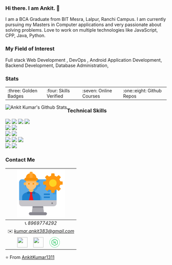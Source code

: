 ### Hi there. I am Ankit. 👋


I am a BCA Graduate from BIT Mesra, Lalpur, Ranchi Campus. I am currently pursuing my Masters in Computer applications and very passionate about solving problems. Love to work on multiple technologies like JavaScript, CPP, Java, Python.

### My Field of Interest
Full stack Web Development ,
DevOps ,
Android Application Development,
Backend Development,
Database Administration,
<br />

### Stats
<table>
  <tr>
    <td>  :three: Golden Badges  </td>
    <td>  :four: Skills Verified </td>
    <td>  :seven: Online Courses  </td>
    <td>  :one::eight: Github Repos </td>
  </tr>
</table>

<img align="left" alt="Ankit Kumar's Github Stats" src="https://github-readme-stats.vercel.app/api?username=AnkitKumar1311&show_icons=true&hide_border=true" />

### Technical Skills
<img src = "https://img.shields.io/badge/-HTML5-E34F26?style=flat&logo=html5&logoColor=white"> <img src = "https://img.shields.io/badge/-CSS3-1572B6?style=flat&logo=css3&logoColor=white"> <img src="https://img.shields.io/badge/-Bootstrap-563D7C?style=flat&logo=bootstrap&logoColor=white"> <img src="https://img.shields.io/badge/-JavaScript-black?style=flat&logo=javascript&logoColor=eed718"> <br />
<img src="https://img.shields.io/badge/-JSP-de6c1e?style=flat" > <img src="https://img.shields.io/badge/-PHP-5466b8?style=flat&logo=php&logoColor=white" > <br />
<img src="https://img.shields.io/badge/-django-black?style=flat&logo=django">  <img src="https://img.shields.io/badge/-React-161616?style=flat&logo=react&logoColor=00d9ff"> <br/>
<img src="https://img.shields.io/badge/-C%20&%20C++-659ad2?style=flat&logo=c%2B%2B&logoColor=ffffff"> <img src="https://img.shields.io/badge/-Java 8-06305b?style=flat&logo=java&logoColor=white"> <img src="https://img.shields.io/badge/-Python%203-black?style=flat&logo=python&logoColor=white"> <br />
<img src="https://img.shields.io/badge/-Problem%20Solving-ffa804?style=flat"> <img src="https://img.shields.io/badge/-Database%20Management-4d008f?style=flat"> <br />


### Contact Me
|  <a href="https://github.com/AnkitKumar1311"><img src="https://github.com/rkasale28/rkasale28/blob/master/icons/engineer.png" width="150px" height="150px" /></a> |
|:---------------------------------------------------------------------------------------------------------------------------------------: |
|📞 *8969774292*|
|✉️ *kumar.ankit383@gmail.com*|
| <a href="https://www.linkedin.com/in/ankit-singh-2b7b77118/"><img src="https://i.ibb.co/Kx2GSrT/linkedin.png" width="32px" height="32px"></a> &nbsp; &nbsp; <a href="https://github.com/AnkitKumar1311"><img src="https://cdn.iconscout.com/icon/free/png-256/github-108-438008.png" width="32px" height="32px"></a> &nbsp; &nbsp; <a href="https://www.hackerrank.com/ankit_kumar_11?hr_r=1"><img src="https://github.com/rkasale28/rkasale28/blob/master/icons/icons8-hackerrank-512.png" width="32px" height="32px"></a> &nbsp; &nbsp; |

⭐️ From [AnkitKumar1311](https://github.com/AnkitKumar1311)
